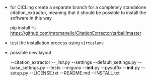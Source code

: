 * for CICLing create a separate branch for a completely standalone citation_extractor, meaning that it should be possible to install the software in this way

	pip install -U https://github.com/mromanello/CitationExtractor/tarball/master
	
* test the installation process using `virtualenv`

* possible *new* layout

	--citation_extractor
		--__init_.py
		--settings
			--default_settings.py
			--base_settings.py
		--tests
	--miguno
		--__init__.py
	--pysuffix
		--__init__.py
	--setup.py
	--LICENSE.txt
	--README.md
	--INSTALL.txt